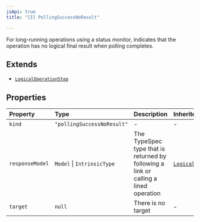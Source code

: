```yaml
---
jsApi: true
title: "[I] PollingSuccessNoResult"

---
```

For long-running operations using a status monitor, indicates that
the operation has no logical final result when polling completes.

## Extends

- [`LogicalOperationStep`](LogicalOperationStep.md)

## Properties

| Property | Type | Description | Inherited from |
| :------ | :------ | :------ | :------ |
| `kind` | `"pollingSuccessNoResult"` | - | - |
| `responseModel` | `Model` \| `IntrinsicType` | The TypeSpec type that is returned by following a link or calling a lined operation | [`LogicalOperationStep`](LogicalOperationStep.md).`responseModel` |
| `target` | `null` | There is no target | - |
